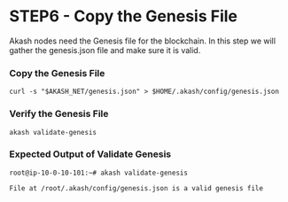 # STEP6 - Copy the Genesis File

Akash nodes need the Genesis file for the blockchain.  In this step we will gather the genesis.json file and make sure it is valid.

### Copy the Genesis File

```
curl -s "$AKASH_NET/genesis.json" > $HOME/.akash/config/genesis.json
```

### Verify the Genesis File

```
akash validate-genesis
```

### Expected Output of Validate Genesis

```
root@ip-10-0-10-101:~# akash validate-genesis

File at /root/.akash/config/genesis.json is a valid genesis file
```
